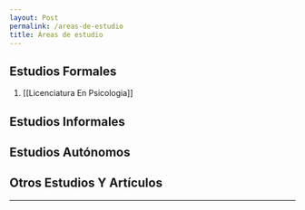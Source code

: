 ```yaml
---
layout: Post
permalink: /areas-de-estudio
title: Áreas de estudio
---
```

## Estudios Formales

1. [[Licenciatura En Psicologia]]


## Estudios Informales



## Estudios Autónomos



## Otros Estudios Y Artículos



---